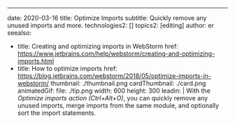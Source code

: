 ---
date: 2020-03-16
title: Optimize Imports
subtitle: Quickly remove any unused imports and more.
technologies2: []
topics2: [editing]
author: er
seealso:
- title: Creating and optimizing imports in WebStorm
  href: https://www.jetbrains.com/help/webstorm/creating-and-optimizing-imports.html
- title: How to optimize imports
  href: https://blog.jetbrains.com/webstorm/2018/05/optimize-imports-in-webstorm/
thumbnail: ./thumbnail.png
cardThumbnail: ./card.png
animatedGif:
  file: ./tip.png
  width: 600
  height: 300
leadin: |
  With the *Optimize imports action (Ctrl+Alt+O)*, you can quickly remove any unused imports, merge 
  imports from the same module, and optionally sort the import statements.
